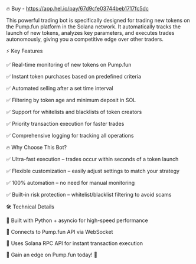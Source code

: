 🔥 Buy - https://app.hel.io/pay/67d9cfe03744beb1717fc5dc

This powerful trading bot is specifically designed for trading new tokens on the Pump.fun platform in the Solana network. It automatically tracks the launch of new tokens, analyzes key parameters, and executes trades autonomously, giving you a competitive edge over other traders.

⚡ Key Features

✅ Real-time monitoring of new tokens on Pump.fun

✅ Instant token purchases based on predefined criteria

✅ Automated selling after a set time interval

✅ Filtering by token age and minimum deposit in SOL

✅ Support for whitelists and blacklists of token creators

✅ Priority transaction execution for faster trades

✅ Comprehensive logging for tracking all operations

🔥 Why Choose This Bot?

✅ Ultra-fast execution – trades occur within seconds of a token launch

✅ Flexible customization – easily adjust settings to match your strategy

✅ 100% automation – no need for manual monitoring

✅ Built-in risk protection – whitelist/blacklist filtering to avoid scams

🛠 Technical Details

📌 Built with Python + asyncio for high-speed performance

📌 Connects to Pump.fun API via WebSocket

📌 Uses Solana RPC API for instant transaction execution

🎯 Gain an edge on Pump.fun today! 🚀
